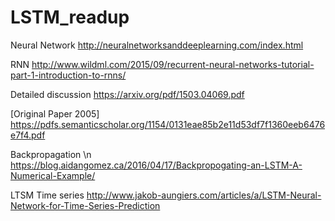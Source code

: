 # LSTM_readup

Neural Network
http://neuralnetworksanddeeplearning.com/index.html

RNN
http://www.wildml.com/2015/09/recurrent-neural-networks-tutorial-part-1-introduction-to-rnns/


Detailed discussion
https://arxiv.org/pdf/1503.04069.pdf

[Original Paper 2005] 
https://pdfs.semanticscholar.org/1154/0131eae85b2e11d53df7f1360eeb6476e7f4.pdf

Backpropagation \n
https://blog.aidangomez.ca/2016/04/17/Backpropogating-an-LSTM-A-Numerical-Example/

LTSM Time series
http://www.jakob-aungiers.com/articles/a/LSTM-Neural-Network-for-Time-Series-Prediction


